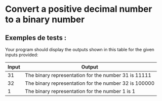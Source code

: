# Convert a positive decimal number to a binary number

## Exemples de tests :

Your program should display the outputs shown in this table for the given inputs provided:

| Input | Output                                                |
| ----- | ----------------------------------------------------- |
| 31    | The binary representation for the number 31 is 11111  |
| 32    | The binary representation for the number 32 is 100000 |
| 1     | The binary representation for the number 1 is 1       |
